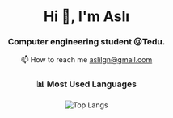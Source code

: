 <p align="center">
  <h1 align="center">Hi 👋, I'm Aslı</h1>
  <h3 align="center">Computer engineering student @Tedu.</h3>

  <p align="center">📫 How to reach me <a href="mailto:asiligln@gmail.com">aslilgn@gmail.com</a></p>

  <h3 align="center">📊 Most Used Languages</h3>
  <p align="center">
    <img src="https://github-readme-stats.vercel.app/api/top-langs/?username=Aslil&layout=compact&theme=tokyonight" alt="Top Langs"/>
  </p>
</p>
